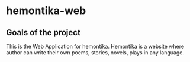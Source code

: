 # hemontika-web

## Goals of the project
This is the Web Application for hemontika. Hemontika is a website where author can write their own poems, stories, novels, plays in any language. 
